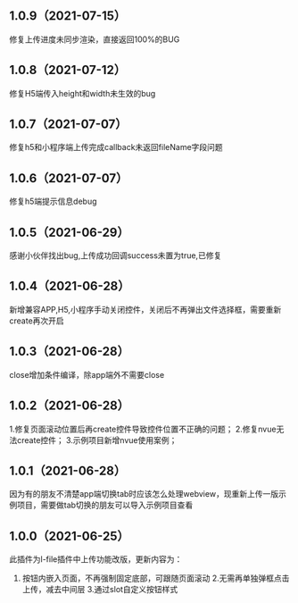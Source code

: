## 1.0.9（2021-07-15）
修复上传进度未同步渲染，直接返回100%的BUG
## 1.0.8（2021-07-12）
修复H5端传入height和width未生效的bug
## 1.0.7（2021-07-07）
修复h5和小程序端上传完成callback未返回fileName字段问题
## 1.0.6（2021-07-07）
修复h5端提示信息debug
## 1.0.5（2021-06-29）
感谢小伙伴找出bug,上传成功回调success未置为true,已修复
## 1.0.4（2021-06-28）
新增兼容APP,H5,小程序手动关闭控件，关闭后不再弹出文件选择框，需要重新create再次开启
## 1.0.3（2021-06-28）
close增加条件编译，除app端外不需要close
## 1.0.2（2021-06-28）
1.修复页面滚动位置后再create控件导致控件位置不正确的问题；
2.修复nvue无法create控件；
3.示例项目新增nvue使用案例；
## 1.0.1（2021-06-28）
因为有的朋友不清楚app端切换tab时应该怎么处理webview，现重新上传一版示例项目，需要做tab切换的朋友可以导入示例项目查看
## 1.0.0（2021-06-25）
此插件为l-file插件中上传功能改版，更新内容为：
1. 按钮内嵌入页面，不再强制固定底部，可跟随页面滚动
2.无需再单独弹框点击上传，减去中间层
3.通过slot自定义按钮样式
